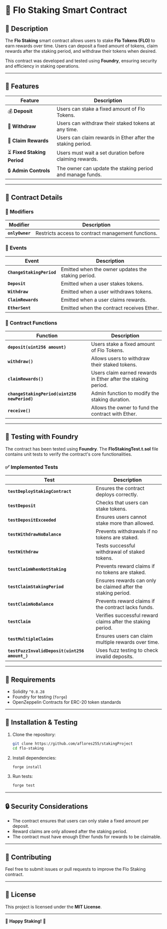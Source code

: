 # 🌟 Flo Staking Smart Contract

## 📌 **Description**
The **Flo Staking** smart contract allows users to stake **Flo Tokens (FLO)** to earn rewards over time. Users can deposit a fixed amount of tokens, claim rewards after the staking period, and withdraw their tokens when desired. 

This contract was developed and tested using **Foundry**, ensuring security and efficiency in staking operations.

---

## 🚀 **Features**
| **Feature** | **Description** |
|------------|---------------|
| 💰 **Deposit** | Users can stake a fixed amount of Flo Tokens. |
| 💸 **Withdraw** | Users can withdraw their staked tokens at any time. |
| 🎁 **Claim Rewards** | Users can claim rewards in Ether after the staking period. |
| ⏳ **Fixed Staking Period** | Users must wait a set duration before claiming rewards. |
| 🔒 **Admin Controls** | The owner can update the staking period and manage funds. |

---

## 📝 **Contract Details**

### 🔑 **Modifiers**
| **Modifier** | **Description** |
|-------------|----------------|
| **`onlyOwner`** | Restricts access to contract management functions. |

### 💽 **Events**
| **Event** | **Description** |
|-----------|----------------|
| **`ChangeStakingPeriod`** | Emitted when the owner updates the staking period. |
| **`Deposit`** | Emitted when a user stakes tokens. |
| **`Withdraw`** | Emitted when a user withdraws tokens. |
| **`ClaimRewards`** | Emitted when a user claims rewards. |
| **`EtherSent`** | Emitted when the contract receives Ether. |

### 🔧 **Contract Functions**

| **Function** | **Description** |
|------------|----------------|
| **`deposit(uint256 amount)`** | Users stake a fixed amount of Flo Tokens. |
| **`withdraw()`** | Allows users to withdraw their staked tokens. |
| **`claimRewards()`** | Users claim earned rewards in Ether after the staking period. |
| **`changeStakingPeriod(uint256 newPeriod)`** | Admin function to modify the staking duration. |
| **`receive()`** | Allows the owner to fund the contract with Ether. |

---

## 🧪 **Testing with Foundry**
The contract has been tested using **Foundry**. The **FloStakingTest.t.sol** file contains unit tests to verify the contract's core functionalities.

### ✅ **Implemented Tests**
| **Test** | **Description** |
|-----------|----------------|
| **`testDeployStakingContract`** | Ensures the contract deploys correctly. |
| **`testDeposit`** | Checks that users can stake tokens. |
| **`testDepositExceeded`** | Ensures users cannot stake more than allowed. |
| **`testWithdrawNoBalance`** | Prevents withdrawals if no tokens are staked. |
| **`testWithdraw`** | Tests successful withdrawal of staked tokens. |
| **`testClaimWhenNotStaking`** | Prevents reward claims if no tokens are staked. |
| **`testClaimStakingPeriod`** | Ensures rewards can only be claimed after the staking period. |
| **`testClaimNoBalance`** | Prevents reward claims if the contract lacks funds. |
| **`testClaim`** | Verifies successful reward claims after the staking period. |
| **`testMultipleClaims`** | Ensures users can claim multiple rewards over time. |
| **`testFuzzInvalidDeposit(uint256 amount_)`** | Uses fuzz testing to check invalid deposits. |

---

## 📄 **Requirements**
- Solidity `^0.8.28`
- Foundry for testing (`forge`)
- OpenZeppelin Contracts for ERC-20 token standards

---

## 💽 **Installation & Testing**
1. Clone the repository:
   ```sh
   git clone https://github.com/aflores255/stakingProject
   cd flo-staking
   ```
2. Install dependencies:
   ```sh
   forge install
   ```
3. Run tests:
   ```sh
   forge test
   ```

---

## 🔒 **Security Considerations**
- The contract ensures that users can only stake a fixed amount per deposit.
- Reward claims are only allowed after the staking period.
- The contract must have enough Ether funds for rewards to be claimable.

---

## 🤝 **Contributing**
Feel free to submit issues or pull requests to improve the Flo Staking contract.

---

## 📝 **License**
This project is licensed under the **MIT License**.

---

🎉 **Happy Staking!** 🚀